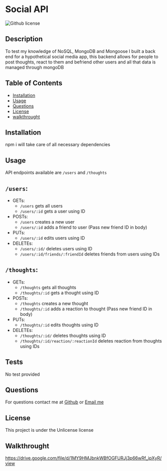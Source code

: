 # Social API

![Github license](https://img.shields.io/badge/license-Unlicense-blue.svg)

## Description

To test my knowledge of NoSQL, MongoDB and Mongoose I built a back end for a hypothetical social media app, this backend allows for people to post thoughts, react to them and befriend other users and all that data is managed through mongoDB

## Table of Contents
- [Installation](#installation)
- [Usage](#usage)
- [Questions](#questions)
- [License](#license)
- [walkthrought](#walkthrought)
## Installation
npm i will take care of all necessary dependencies
## Usage

API endpoints available are `/users` and `/thoughts`

## `/users`:
- GETs: 
    - `/users` gets all users
    - `/users/:id` gets a user using ID
- POSTs: 
    - `/users` creates a new user
    - `/users/:id` adds a friend to user (Pass new friend ID in body)
- PUTs:
    - `/users/:id` edits users using ID
- DELETEs: 
    - `/users/:id/` deletes users using ID
    - `/users/:id/friends/:friendId` deletes friends from users using IDs

## `/thoughts`:
- GETs: 
    - `/thoughts` gets all thoughts
    - `/thoughts/:id` gets a thought using ID
- POSTs: 
    - `/thoughts` creates a new thought
    - `/thoughts/:id` adds a reaction to thought (Pass new friend ID in body)
- PUTs:
    - `/thoughts/:id` edits thoughts using ID
- DELETEs: 
    - `/thoughts/:id/` deletes thoughts using ID
    - `/thoughts/:id/reaction/:reactionId` deletes reaction from thoughts using IDs

## Tests

No test provided

## Questions

For questions contact me at [Github](https://github.com/venecoderr) or [Email me](mailto:josefrm.55@gmail.com)

## License

This project is under the Unlicense license

## Walkthrought

https://drive.google.com/file/d/1MY9HMJbnkWBfOGFURJj3p66wRf_ipXyR/view